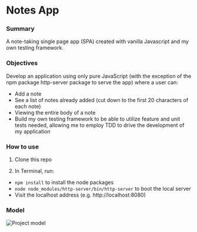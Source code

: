 # Notes App

### Summary
A note-taking single page app (SPA) created with vanilla Javascript and my own testing framework.

### Objectives

Develop an application using only pure JavaScript (with the exception of the npm package http-server package to serve the app) where a user can:
* Add a note
* See a list of notes already added (cut down to the first 20 characters of each note)
* Viewing the entire body of a note
* Build my own testing framework to be able to utilize feature and unit tests needed, allowing me to employ TDD to drive the development of my application

### How to use
1. Clone this repo

2. In Terminal, run:

* `npm install` to install the node packages
* `node node_modules/http-server/bin/http-server` to boot the local server
* Visit the localhost address (e.g. http://localhost:8080)

### Model

![Project model](https://imgur.com/298WUjC)
